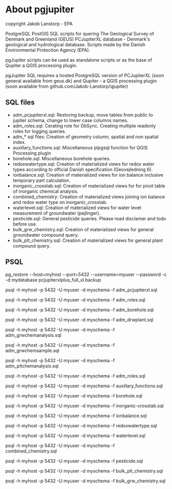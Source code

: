 # About pgjupiter 

copyright Jakob Lanstorp - EPA

PostgreSQL PostGIS SQL scripts for quering The Geological Survey of Denmark and Greenland (GEUS) PCJupiterXL database - Denmark's geological and hydrological database. Scripts made by the Danish Environmental Protection Agency (EPA).

pgJupiter scripts can be used as standalone scripts or as the base of Qupiter a QGIS processing plugin.

pgJupiter SQL requires a hosted PostgreSQL version of PCJupiterXL (soon general available from geus.dk) and
Qupiter - a QGIS processing plugin (soon available from github.com/Jakob-Lanstorp/qjupiter)

## SQL files 

* adm_pcjupiterxl.sql: Restoring backup, move tables from public to jupiter schema, change to lower case columns names. 
* adm_roles.sql: Cerating role for DbSync. Creating multiple readonly roles for logging queries.
* adm_* sql files: Creation of geometry column, spatial and non spatial index.
* auxillary_functions.sql: Miscellaneous plpgsql function for QGIS Processing plugin
* borehole.sql: Miscellaneous borehole queries.
* redoxwatertype.sql: Creation of materialized views for redox water types according to official Danish specification 
(Geovejledning 6).
* ionbalance.sql: Creation of materialized views for ion balance inclusive temporary part calculation.
* inorganic_crosstab.sql: Creation of materialized views for for pivot table of inorganic chemical analysis.
* combined_chemistry: Creation of materialized views joining ion balance and redox water type on inorganic_crosstab.
* waterlevet.sql: Creation of materialized views for water levet measurement of groundwater (pejlinger).
* pesticide.sql: General pesticide queries. Please read disclamer and todo before use.
* bulk_grw_chemistry.sql: Creation of materialized views for general groundwater compound query.
* bulk_plt_chemistry.sql: Creation of materialized views for general plant compound query.

## PSQL

pg_restore --host=myhost --port=5432 --username=myuser --password -c -d mydatabase pcjupiterxlplus_full_xl.backup

psql -h myhost -p 5432 -U myuser -d myschema -f adm_pcjupiterxl.sql

psql -h myhost -p 5432 -U myuser -d myschema -f adm_roles.sql

psql -h myhost -p 5432 -U myuser -d myschema -f adm_borehole.sql

psql -h myhost -p 5432 -U myuser -d myschema -f adm_drwplant.sql

psql -h myhost -p 5432 -U myuser -d myschema -f adm_grwchemanalysis.sql

psql -h myhost -p 5432 -U myuser -d myschema -f adm_grwchemsample.sql

psql -h myhost -p 5432 -U myuser -d myschema -f adm_pltchemanalysis.sql

psql -h myhost -p 5432 -U myuser -d myschema -f adm_roles.sql

psql -h myhost -p 5432 -U myuser -d myschema -f auxillary_functions.sql

psql -h myhost -p 5432 -U myuser -d myschema -f borehole.sql

psql -h myhost -p 5432 -U myuser -d myschema -f inorganic-crosstab.sql

psql -h myhost -p 5432 -U myuser -d myschema -f ionbalance.sql

psql -h myhost -p 5432 -U myuser -d myschema -f redoxwatertype.sql

psql -h myhost -p 5432 -U myuser -d myschema -f waterlevel.sql

psql -h myhost -p 5432 -U myuser -d myschema -f combined_chemistry.sql

psql -h myhost -p 5432 -U myuser -d myschema -f pesticide.sql

psql -h myhost -p 5432 -U myuser -d myschema -f bulk_plt_chemistry.sql

psql -h myhost -p 5432 -U myuser -d myschema -f bulk_grw_chemistry.sql
